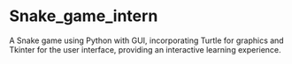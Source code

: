 # Snake_game_intern
A Snake game using Python with GUI, incorporating Turtle for graphics and Tkinter for the user interface, providing an interactive learning experience.
